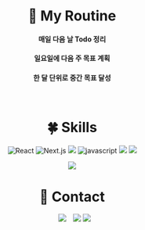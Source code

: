 <div align="center">
    
    
<h1 align="center">🌸 My Routine</h1>

<h4 align="center">매일 다음 날 Todo 정리</h4>
<h4 align="center">일요일에 다음 주 목표 계획</h4>  
<h4 align="center">한 달 단위로 중간 목표 달성</h4> 
    
<br/>
    
<h1 align="center"> 🍀 Skills</h1>

![React](https://img.shields.io/badge/-React-61DAFB?&logo=react&logoColor=white)
    ![Next.js](https://img.shields.io/badge/-Next.js-c96196?&logo=Next.js&logoColor=white)
<img src="https://img.shields.io/badge/TypeScript-3178C6?style=flat&logo=TypeScript&logoColor=white"/> 
    ![javascript](https://img.shields.io/badge/-JavaScript-F7E01C?&logo=JavaScript&logoColor=white)
<img src="https://img.shields.io/badge/CSS3-1572B6?style=flat&logo=CSS3&logoColor=white"/>
    <img src="https://img.shields.io/badge/HTML5-E34F26?style=flat&logo=HTML5&logoColor=white"/>
    
<p align="center">  

  <a href="https://github.com/Yena-Yun">
    <img src="https://github-readme-stats.vercel.app/api/top-langs/?username=Yena-Yun&layout=compact&theme=prussian" />
  </a>
</p>

<h1 align="center"> 💌 Contact</h1>
<p align="center>
<a href="mailto:cheryleduart@gmail.com">
    <img 
        src="https://img.shields.io/badge/-cheryleduart@gmail.com-c14438?style=flat&logo=Gmail&logoColor=white"
        style="height : auto; margin-left : 10px; margin-right : 10px;"
    />
</a>
    <a href='https://velog.io/@yena1025'><img src="https://img.shields.io/badge/velog-34e0a1?style=flat&logo=Vimeo&logoColor=white"/></a>                                                                                                                                                     
 <a href='https://www.notion.so/cheryl-yena-yun/Cheryl-Yun-s-Notion-39cbdc64741545449c715ea6fc2a753a'>
    <img src="https://img.shields.io/badge/Notion-faf8b9?style=flat&logo=Notion&logoColor=black"/>
 </a>
</p>

    
